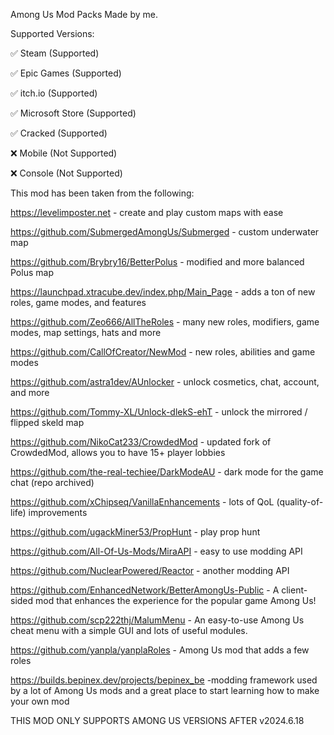 Among Us Mod Packs Made by me.

Supported Versions:

✅ Steam (Supported)

✅ Epic Games (Supported)

✅ itch.io (Supported)

✅ Microsoft Store (Supported)

✅ Cracked (Supported)

❌ Mobile (Not Supported)

❌ Console (Not Supported)

This mod has been taken from the following:

https://levelimposter.net - create and play custom maps with ease

https://github.com/SubmergedAmongUs/Submerged - custom underwater map

https://github.com/Brybry16/BetterPolus - modified and more balanced Polus map

https://launchpad.xtracube.dev/index.php/Main_Page - adds a ton of new roles, game modes, and features

https://github.com/Zeo666/AllTheRoles - many new roles, modifiers, game modes, map settings, hats and more

https://github.com/CallOfCreator/NewMod - new roles, abilities and game modes

https://github.com/astra1dev/AUnlocker - unlock cosmetics, chat, account, and more

https://github.com/Tommy-XL/Unlock-dlekS-ehT - unlock the mirrored / flipped skeld map

https://github.com/NikoCat233/CrowdedMod - updated fork of CrowdedMod, allows you to have 15+ player lobbies

https://github.com/the-real-techiee/DarkModeAU - dark mode for the game chat (repo archived)

https://github.com/xChipseq/VanillaEnhancements - lots of QoL (quality-of-life) improvements

https://github.com/ugackMiner53/PropHunt - play prop hunt

https://github.com/All-Of-Us-Mods/MiraAPI - easy to use modding API

https://github.com/NuclearPowered/Reactor - another modding API

https://github.com/EnhancedNetwork/BetterAmongUs-Public - A client-sided mod that enhances the experience for the popular game Among Us!

https://github.com/scp222thj/MalumMenu - An easy-to-use Among Us cheat menu with a simple GUI and lots of useful modules.

https://github.com/yanpla/yanplaRoles - Among Us mod that adds a few roles

https://builds.bepinex.dev/projects/bepinex_be -modding framework used by a lot of Among Us mods and a great place to start learning how to make your own mod 

THIS MOD ONLY SUPPORTS AMONG US VERSIONS AFTER v2024.6.18
